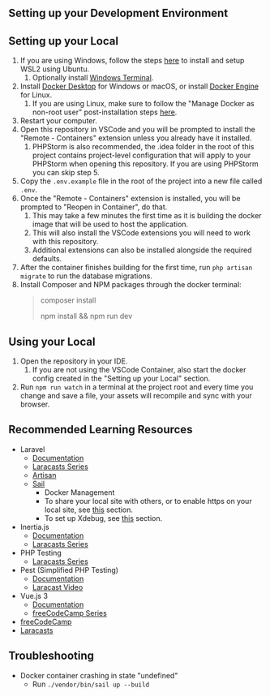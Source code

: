 ## Setting up your Development Environment

## Setting up your Local

1. If you are using Windows, follow the steps [here](https://docs.microsoft.com/en-us/windows/wsl/install) to install and setup WSL2 using Ubuntu.
    1. Optionally install [Windows Terminal](https://aka.ms/terminal).
2. Install [Docker Desktop](https://www.docker.com/get-started) for Windows or macOS, or install [Docker Engine](https://docs.docker.com/engine/install/) for Linux.
    1. If you are using Linux, make sure to follow the "Manage Docker as non-root user" post-installation steps [here](https://docs.docker.com/engine/install/).
3. Restart your computer.
4. Open this repository in VSCode and you will be prompted to install the "Remote - Containers" extension unless you already have it installed.
    1. PHPStorm is also recommended, the .idea folder in the root of this project contains project-level configuration that will apply to your PHPStorm when opening this repository. If you are using PHPStorm you can skip step 5.
5. Copy the ```.env.example``` file in the root of the project into a new file called ```.env```.
6. Once the "Remote - Containers" extension is installed, you will be prompted to "Reopen in Container", do that.
    1. This may take a few minutes the first time as it is building the docker image that will be used to host the application.
    2. This will also install the VSCode extensions you will need to work with this repository.
    3. Additional extensions can also be installed alongside the required defaults.
7. After the container finishes building for the first time, run ```php artisan migrate``` to run the database migrations.
8. Install Composer and NPM packages through the docker terminal:
   > composer install
   >
   > npm install && npm run dev

## Using your Local

1. Open the repository in your IDE.
    1. If you are not using the VSCode Container, also start the docker config created in the "Setting up your Local" section.
2. Run ```npm run watch``` in a terminal at the project root and every time you change and save a file, your assets will recompile and sync with your browser.

## Recommended Learning Resources

- Laravel
    - [Documentation](https://laravel.com/docs/8.x)
    - [Laracasts Series](https://laracasts.com/series/laravel-8-from-scratch)
    - [Artisan](https://laravel.com/docs/8.x/artisan)
    - [Sail](https://laravel.com/docs/8.x/sail)
      - Docker Management
      - To share your local site with others, or to enable https on your local site, see [this](https://laravel.com/docs/8.x/sail#sharing-your-site) section.
      - To set up Xdebug, see [this](https://laravel.com/docs/8.x/sail#debugging-with-xdebug) section.
- Inertia.js
    - [Documentation](https://inertiajs.com/)
    - [Laracasts Series](https://laracasts.com/series/build-modern-laravel-apps-using-inertia-js)
- PHP Testing
    - [Laracasts Series](https://laracasts.com/series/php-testing-jargon)
- Pest (Simplified PHP Testing)
    - [Documentation](https://pestphp.com/docs/writing-tests)
    - [Laracast Video](https://laracasts.com/series/andres-larabits/episodes/3)
- Vue.js 3
    - [Documentation](https://v3.vuejs.org/guide/introduction.html)
    - [freeCodeCamp Series](https://youtu.be/FXpIoQ_rT_c)
- [freeCodeCamp](https://www.youtube.com/c/Freecodecamp)
- [Laracasts](https://laracasts.com/series)

## Troubleshooting
- Docker container crashing in state "undefined"
    - Run `./vendor/bin/sail up --build`